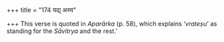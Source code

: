 +++
title = "174 यद्य् अस्य"

+++
This verse is quoted in *Aparārka* (p. 58), which explains ‘*vrateṣu*’
as standing for the *Sāvitrya* and the rest.’
